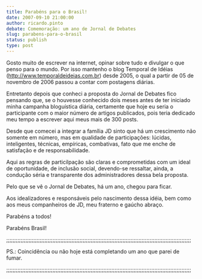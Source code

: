 ```yaml
---
title: Parabéns para o Brasil!
date: 2007-09-10 21:00:00
author: ricardo.pinto
debate: Comemoração: um ano de Jornal de Debates
slug: parabens-para-o-brasil
status: publish 
type: post
---
```


Gosto muito de escrever na internet, opinar sobre tudo e divulgar o que penso para o mundo. Por isso mantenho o blog Temporal de Idéias (http://www.temporaldeideias.com.br) desde 2005, o qual a partir de 05 de novembro de 2006 passou a contar com postagens diárias.  

Entretanto depois que conheci a proposta do Jornal de Debates fico pensando que, se o houvesse conhecido dois meses antes de ter iniciado minha campanha bloguística diária, certamente que hoje eu seria o participante com o maior número de artigos publicados, pois teria dedicado meu tempo a escrever aqui meus mais de 300 posts.  

Desde que comecei a integrar a família JD sinto que há um crescimento não somente em número, mas em qualidade de participações: lúcidas, inteligentes, técnicas, empíricas, combativas, fato que me enche de satisfação e de responsabilidade.  

Aqui as regras de particilpação são claras e comprometidas com um ideal de oportunidade, de inclusão social, devendo-se ressaltar, ainda, a condução séria e transparente dos administradores dessa bela proposta.  

Pelo que se vê o Jornal de Debates, há um ano, chegou para ficar.  

Aos idealizadores e responsáveis pelo nascimento dessa idéia, bem como aos meus companheiros de JD, meu fraterno e gaúcho abraço.  

Parabéns a todos!  

Parabéns Brasil!  

;;;;;;;;;;;;;;;;;;;;;;;;;;;;;;;;;;;;;;;;;;;;;;;;;;;;;;;;;;;;;;;;;;;;;;;;;;;;;;;;;;;;;;;;;;;;;;;;;;;;;;;;;;;;;;;;;;;;  

PS.: Coincidência ou não hoje está completando um ano que parei de fumar.  

;;;;;;;;;;;;;;;;;;;;;;;;;;;;;;;;;;;;;;;;;;;;;;;;;;;;;;;;;;;;;;;;;;;;;;;;;;;;;;;;;;;;;;;;;;;;;;;;;;;;;;;;;;;;;;;;;;;;

